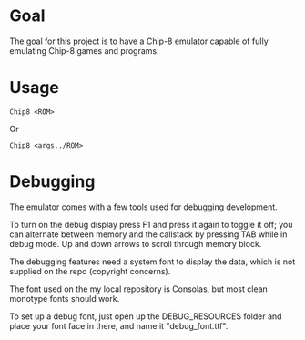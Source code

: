 # Goal
The goal for this project is to have a Chip-8 emulator capable of fully emulating Chip-8 games and programs.
# Usage
```Chip8 <ROM>```

Or

```Chip8 <args../ROM>```

# Debugging
The emulator comes with a few tools used for debugging development.

To turn on the debug display press F1 and press it again to toggle it off; you can alternate between memory and the callstack by pressing TAB while in debug mode.
Up and down arrows to scroll through memory block.

The debugging features need a system font to display the data, which is not supplied on the repo (copyright concerns).

The font used on the my local repository is Consolas, but most clean monotype fonts should work.

To set up a debug font, just open up the DEBUG\_RESOURCES folder and place your font face in there, and name it "debug\_font.ttf".
